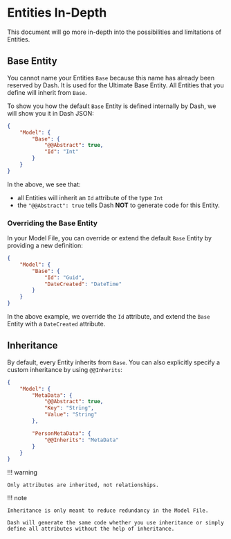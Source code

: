 # Entities In-Depth
This document will go more in-depth into the possibilities and limitations of Entities.

## Base Entity
You cannot name your Entities `Base` because this name has already been reserved by Dash. It is used for the Ultimate Base Entity. All Entities that you define will inherit from `Base`.

To show you how the default `Base` Entity is defined internally by Dash, we will show you it in Dash JSON:
~~~ JSON
{
    "Model": {
        "Base": {
            "@@Abstract": true,
            "Id": "Int"
        }
    }
}
~~~

In the above, we see that:

- all Entities will inherit an `Id` attribute of the type `Int`
- the `"@@Abstract": true` tells Dash **NOT** to generate code for this Entity.

### Overriding the Base Entity
In your Model File, you can override or extend the default `Base` Entity by providing a new definition:

~~~ JSON
{
    "Model": {
        "Base": {
            "Id": "Guid",
            "DateCreated": "DateTime"
        }
    }
}
~~~

In the above example, we override the `Id` attribute, and extend the `Base` Entity with a `DateCreated` attribute.

## Inheritance
By default, every Entity inherits from `Base`. You can also explicitly specify a custom inheritance by using `@@Inherits`:

~~~ JSON
{
    "Model": {
        "MetaData": {
            "@@Abstract": true,
            "Key": "String",
            "Value": "String"
        },

        "PersonMetaData": {
            "@@Inherits": "MetaData"
        }
    }
}
~~~

!!! warning

    Only attributes are inherited, not relationships.

!!! note

    Inheritance is only meant to reduce redundancy in the Model File.
    
    Dash will generate the same code whether you use inheritance or simply define all attributes without the help of inheritance.

